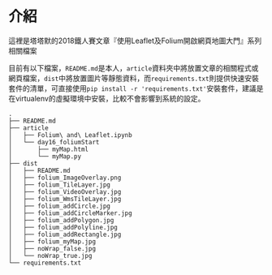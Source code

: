 # 介紹

這裡是塔塔默的2018鐵人賽文章『使用Leaflet及Folium開啟網頁地圖大門』系列相關檔案

目前有以下檔案，`README.md`是本人，`article`資料夾中將放置文章的相關程式或網頁檔案，`dist`中將放置圖片等靜態資料，而`requirements.txt`則提供快速安裝套件的清單，可直接使用`pip install -r 'requirements.txt'`安裝套件，建議是在virtualenv的虛擬環境中安裝，比較不會影響到系統的設定。

```
.
├── README.md
├── article
│   ├── Folium\ and\ Leaflet.ipynb
│   └── day16_foliumStart
│       ├── myMap.html
│       └── myMap.py
├── dist
│   ├── README.md
│   ├── folium_ImageOverlay.png
│   ├── folium_TileLayer.jpg
│   ├── folium_VideoOverlay.jpg
│   ├── folium_WmsTileLayer.jpg
│   ├── folium_addCircle.jpg
│   ├── folium_addCircleMarker.jpg
│   ├── folium_addPolygon.jpg
│   ├── folium_addPolyline.jpg
│   ├── folium_addRectangle.jpg
│   ├── folium_myMap.jpg
│   ├── noWrap_false.jpg
│   └── noWrap_true.jpg
└── requirements.txt
```
